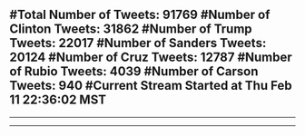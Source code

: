 #Total Number of Tweets: 91769 
#Number of Clinton Tweets: 31862
#Number of Trump Tweets: 22017
#Number of Sanders Tweets: 20124
#Number of Cruz Tweets: 12787
#Number of Rubio Tweets: 4039
#Number of Carson Tweets: 940
#Current Stream Started at Thu Feb 11 22:36:02 MST
---
---
---
